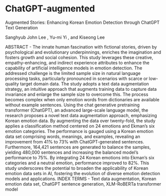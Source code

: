 # ChatGPT-augmented
Augmented Stories: Enhancing Korean Emotion Detection through ChatGPT Text Generation

Sanghyub John Lee , Yu-mi Yi , and Kiseong Lee 

ABSTRACT - The innate human fascination with fictional stories, driven by psychological and evolutionary underpinnings, enriches the imagination and fosters growth and social cohesion. This study leverages these creative, empathy-enhancing, and indirect experience attributes to enhance the capability of artificial intelligence models in emotion detection. The addressed challenge is the limited sample size in natural language processing tasks, particularly pronounced in scenarios with scarce or low-quality target domain data. The study adopts a text data augmentation strategy, an intuitive approach that augments training data to capture data invariance and enlarge the sample size to overcome this. The process becomes complex when only emotion words from dictionaries are available without example sentences. Using the chat generative pretraining transformer (ChatGPT), an advanced large-scale language model, the research proposes a novel text data augmentation approach, emphasizing Korean emotion data. By augmenting the data over twenty-fold, the study applies a classification method centered on 24 emotions and Ekman’s six emotion categories. The performance is gauged using a Korean emotion data set comprising words, meanings, and examples, revealing an improvement from 41% to 73% with ChatGPT-generated sentences. Furthermore, 164,421 sentences are generated to balance the samples, yielding 480,000 sentences and increasing the balanced model’s performance to 75%. By integrating 24 Korean emotions into Ekman’s six categories and a neutral emotion, performance improved to 82%. This study underscores the potential to broaden the applicability of Korean emotion data sets in AI, fostering the evolution of diverse emotion detection models and applications.
INDEX TERMS - Text data augmentation, Korean emotion data set, ChatGPT sentence generation, XLM-RoBERTa transformer model
